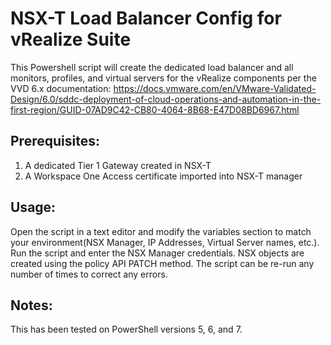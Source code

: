 # NSX-T Load Balancer Config for vRealize Suite

This Powershell script will create the dedicated load balancer and all monitors, profiles, and virtual servers for the vRealize components per the VVD 6.x documentation: https://docs.vmware.com/en/VMware-Validated-Design/6.0/sddc-deployment-of-cloud-operations-and-automation-in-the-first-region/GUID-07AD9C42-CB80-4064-8B68-E47D08BD6967.html


## Prerequisites:

1) A dedicated Tier 1 Gateway created in NSX-T
2) A Workspace One Access certificate imported into NSX-T manager

## Usage:

Open the script in a text editor and modify the variables section to match your environment(NSX Manager, IP Addresses, Virtual Server names, etc.). Run the script and enter the NSX Manager credentials. NSX objects are created using the policy API PATCH method. The script can be re-run any number of times to correct any errors.

## Notes:

This has been tested on PowerShell versions 5, 6, and 7. 

